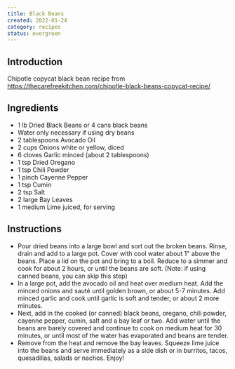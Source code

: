 ```yaml
---
title: Black Beans
created: 2022-01-24
category: recipes
status: evergreen
---
```


## Introduction

Chipotle copycat black bean recipe from
https://thecarefreekitchen.com/chipotle-black-beans-copycat-recipe/

## Ingredients

- 1 lb Dried Black Beans or 4 cans black beans
- Water only necessary if using dry beans
- 2 tablespoons Avocado Oil
- 2 cups Onions white or yellow, diced
- 6 cloves Garlic minced (about 2 tablespoons)
- 1 tsp Dried Oregano
- 1 tsp Chili Powder
- 1 pinch Cayenne Pepper
- 1 tsp Cumin
- 2 tsp Salt
- 2 large Bay Leaves
- 1 medium Lime juiced, for serving

## Instructions

- Pour dried beans into a large bowl and sort out the broken beans. Rinse, drain
  and add to a large pot. Cover with cool water about 1" above the beans. Place
  a lid on the pot and bring to a boil. Reduce to a simmer and cook for about 2
  hours, or until the beans are soft. (Note: if using canned beans, you can skip
  this step)
- In a large pot, add the avocado oil and heat over medium heat. Add the minced
  onions and sauté until golden brown, or about 5-7 minutes. Add minced garlic
  and cook until garlic is soft and tender, or about 2 more minutes.
- Next, add in the cooked (or canned) black beans, oregano, chili powder,
  cayenne pepper, cumin, salt and a bay leaf or two. Add water until the beans
  are barely covered and continue to cook on medium heat for 30 minutes, or
  until most of the water has evaporated and beans are tender.
- Remove from the heat and remove the bay leaves. Squeeze lime juice into the
  beans and serve immediately as a side dish or in burritos, tacos, quesadillas,
  salads or nachos. Enjoy!
